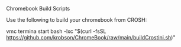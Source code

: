 Chromebook Build Scripts

Use the following to build your chromebook from CROSH:

  vmc termina start
  bash -lxc "$(curl -fsSL https://github.com/krobson/ChromeBook/raw/main/buildCrostini.sh)" 
